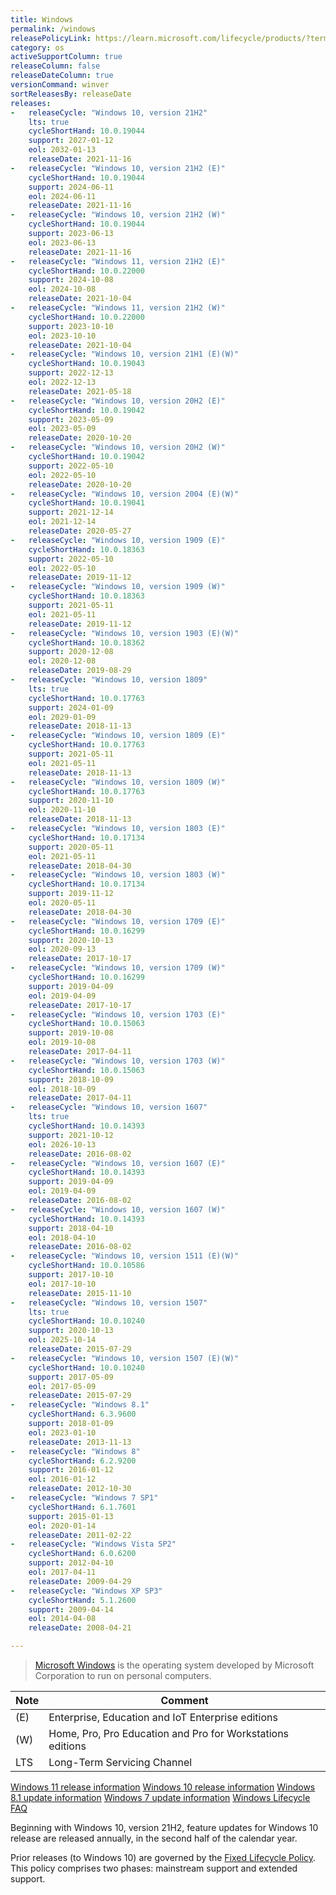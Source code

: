 ```yaml
---
title: Windows
permalink: /windows
releasePolicyLink: https://learn.microsoft.com/lifecycle/products/?terms=Windows
category: os
activeSupportColumn: true
releaseColumn: false
releaseDateColumn: true
versionCommand: winver
sortReleasesBy: releaseDate
releases:
-   releaseCycle: "Windows 10, version 21H2"
    lts: true
    cycleShortHand: 10.0.19044
    support: 2027-01-12
    eol: 2032-01-13
    releaseDate: 2021-11-16
-   releaseCycle: "Windows 10, version 21H2 (E)"
    cycleShortHand: 10.0.19044
    support: 2024-06-11
    eol: 2024-06-11
    releaseDate: 2021-11-16
-   releaseCycle: "Windows 10, version 21H2 (W)"
    cycleShortHand: 10.0.19044
    support: 2023-06-13
    eol: 2023-06-13
    releaseDate: 2021-11-16
-   releaseCycle: "Windows 11, version 21H2 (E)"
    cycleShortHand: 10.0.22000
    support: 2024-10-08
    eol: 2024-10-08
    releaseDate: 2021-10-04
-   releaseCycle: "Windows 11, version 21H2 (W)"
    cycleShortHand: 10.0.22000
    support: 2023-10-10
    eol: 2023-10-10
    releaseDate: 2021-10-04
-   releaseCycle: "Windows 10, version 21H1 (E)(W)"
    cycleShortHand: 10.0.19043
    support: 2022-12-13
    eol: 2022-12-13
    releaseDate: 2021-05-18
-   releaseCycle: "Windows 10, version 20H2 (E)"
    cycleShortHand: 10.0.19042
    support: 2023-05-09
    eol: 2023-05-09
    releaseDate: 2020-10-20
-   releaseCycle: "Windows 10, version 20H2 (W)"
    cycleShortHand: 10.0.19042
    support: 2022-05-10
    eol: 2022-05-10
    releaseDate: 2020-10-20
-   releaseCycle: "Windows 10, version 2004 (E)(W)"
    cycleShortHand: 10.0.19041
    support: 2021-12-14
    eol: 2021-12-14
    releaseDate: 2020-05-27
-   releaseCycle: "Windows 10, version 1909 (E)"
    cycleShortHand: 10.0.18363
    support: 2022-05-10
    eol: 2022-05-10
    releaseDate: 2019-11-12
-   releaseCycle: "Windows 10, version 1909 (W)"
    cycleShortHand: 10.0.18363
    support: 2021-05-11
    eol: 2021-05-11
    releaseDate: 2019-11-12
-   releaseCycle: "Windows 10, version 1903 (E)(W)"
    cycleShortHand: 10.0.18362
    support: 2020-12-08
    eol: 2020-12-08
    releaseDate: 2019-08-29
-   releaseCycle: "Windows 10, version 1809"
    lts: true
    cycleShortHand: 10.0.17763
    support: 2024-01-09
    eol: 2029-01-09
    releaseDate: 2018-11-13
-   releaseCycle: "Windows 10, version 1809 (E)"
    cycleShortHand: 10.0.17763
    support: 2021-05-11
    eol: 2021-05-11
    releaseDate: 2018-11-13
-   releaseCycle: "Windows 10, version 1809 (W)"
    cycleShortHand: 10.0.17763
    support: 2020-11-10
    eol: 2020-11-10
    releaseDate: 2018-11-13
-   releaseCycle: "Windows 10, version 1803 (E)"
    cycleShortHand: 10.0.17134
    support: 2020-05-11
    eol: 2021-05-11
    releaseDate: 2018-04-30
-   releaseCycle: "Windows 10, version 1803 (W)"
    cycleShortHand: 10.0.17134
    support: 2019-11-12
    eol: 2020-05-11
    releaseDate: 2018-04-30
-   releaseCycle: "Windows 10, version 1709 (E)"
    cycleShortHand: 10.0.16299
    support: 2020-10-13
    eol: 2020-09-13
    releaseDate: 2017-10-17
-   releaseCycle: "Windows 10, version 1709 (W)"
    cycleShortHand: 10.0.16299
    support: 2019-04-09
    eol: 2019-04-09
    releaseDate: 2017-10-17
-   releaseCycle: "Windows 10, version 1703 (E)"
    cycleShortHand: 10.0.15063
    support: 2019-10-08
    eol: 2019-10-08
    releaseDate: 2017-04-11
-   releaseCycle: "Windows 10, version 1703 (W)"
    cycleShortHand: 10.0.15063
    support: 2018-10-09
    eol: 2018-10-09
    releaseDate: 2017-04-11
-   releaseCycle: "Windows 10, version 1607"
    lts: true
    cycleShortHand: 10.0.14393
    support: 2021-10-12
    eol: 2026-10-13
    releaseDate: 2016-08-02
-   releaseCycle: "Windows 10, version 1607 (E)"
    cycleShortHand: 10.0.14393
    support: 2019-04-09
    eol: 2019-04-09
    releaseDate: 2016-08-02
-   releaseCycle: "Windows 10, version 1607 (W)"
    cycleShortHand: 10.0.14393
    support: 2018-04-10
    eol: 2018-04-10
    releaseDate: 2016-08-02
-   releaseCycle: "Windows 10, version 1511 (E)(W)"
    cycleShortHand: 10.0.10586
    support: 2017-10-10
    eol: 2017-10-10
    releaseDate: 2015-11-10
-   releaseCycle: "Windows 10, version 1507"
    lts: true
    cycleShortHand: 10.0.10240
    support: 2020-10-13
    eol: 2025-10-14
    releaseDate: 2015-07-29
-   releaseCycle: "Windows 10, version 1507 (E)(W)"
    cycleShortHand: 10.0.10240
    support: 2017-05-09
    eol: 2017-05-09
    releaseDate: 2015-07-29
-   releaseCycle: "Windows 8.1"
    cycleShortHand: 6.3.9600
    support: 2018-01-09
    eol: 2023-01-10
    releaseDate: 2013-11-13
-   releaseCycle: "Windows 8"
    cycleShortHand: 6.2.9200
    support: 2016-01-12
    eol: 2016-01-12
    releaseDate: 2012-10-30
-   releaseCycle: "Windows 7 SP1"
    cycleShortHand: 6.1.7601
    support: 2015-01-13
    eol: 2020-01-14
    releaseDate: 2011-02-22
-   releaseCycle: "Windows Vista SP2"
    cycleShortHand: 6.0.6200
    support: 2012-04-10
    eol: 2017-04-11
    releaseDate: 2009-04-29
-   releaseCycle: "Windows XP SP3"
    cycleShortHand: 5.1.2600
    support: 2009-04-14
    eol: 2014-04-08
    releaseDate: 2008-04-21

---
```


> [Microsoft Windows](https://www.microsoft.com/windows) is the operating system developed by Microsoft Corporation to run on personal computers.

| Note | Comment                                                    |
| ---- | ---------------------------------------------------------- |
| (E)  | Enterprise, Education and IoT Enterprise editions          |
| (W)  | Home, Pro, Pro Education and Pro for Workstations editions |
| LTS  | Long-Term Servicing Channel                                |

[Windows 11 release information](https://learn.microsoft.com/windows/release-health/windows11-release-information)
[Windows 10 release information](https://learn.microsoft.com/windows/release-health/release-information)
[Windows 8.1 update information](https://support.microsoft.com/topic/windows-8-1-and-windows-server-2012-r2-update-history-47d81dd2-6804-b6ae-4112-20089467c7a6)
[Windows 7 update information](https://support.microsoft.com/topic/windows-7-sp1-and-windows-server-2008-r2-sp1-update-history-720c2590-fd58-26ba-16cc-6d8f3b547599)
[Windows Lifecycle FAQ](https://learn.microsoft.com/lifecycle/faq/windows)

Beginning with Windows 10, version 21H2, feature updates for Windows 10 release are released annually, in the second half of the calendar year.

Prior releases (to Windows 10) are governed by the [Fixed Lifecycle Policy](https://learn.microsoft.com/lifecycle/policies/fixed). This policy comprises two phases: mainstream support and extended support.
